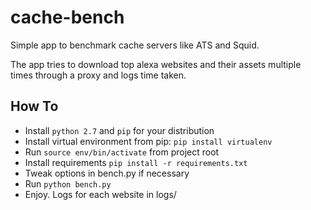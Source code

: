 # cache-bench
Simple app to benchmark cache servers like ATS and Squid.

The app tries to download top alexa websites and their assets multiple times through a proxy and logs time taken.

## How To

- Install `python 2.7` and `pip` for your distribution
- Install virtual environment from pip: `pip install virtualenv`
- Run `source env/bin/activate` from project root
- Install requirements `pip install -r requirements.txt`
- Tweak options in bench.py if necessary
- Run `python bench.py`
- Enjoy. Logs for each website in logs/
